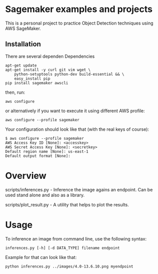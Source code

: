 # Sagemaker examples and projects

This is a personal project to practice Object Detection techniques using AWS SageMaker.
## Installation

There are several dependen
Dependencies

```
apt-get update 
apt-get install -y curl git vim wget \ 
    python-setuptools python-dev build-essential && \
    easy_install pip 
pip install sagemaker awscli
```

then, run:
```
aws configure 
```
or alternatively if you want to execute it using different AWS profile:
```
aws configure --profile sagemaker
```

Your configuration should look like that (with the real keys of course):
```
$ aws configure --profile sagemaker
AWS Access Key ID [None]: <accesskey>
AWS Secret Access Key [None]: <secretkey>
Default region name [None]: us-east-1
Default output format [None]:
```

# Overview
scripts/inferences.py - Inference the image agains an endpoint. Can be used stand alone and also as a library.
 
scripts/plot_result.py - A utility that helps to plot the results. 

# Usage 
To inference an image from command line, use the following syntax:
```
inferences.py [-h] [-d DATA_TYPE] filename endpoint
```
Example for that can look like that:
```
python inferences.py ../images/4.0-13.6.10.png myendpoint
```


